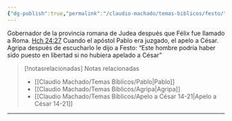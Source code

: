 ```yaml
---
{"dg-publish":true,"permalink":"/claudio-machado/temas-biblicos/festo/","title":"Festo","tags":["Gobiernos"]}
---
```


Gobernador de la provincia romana de Judea después que Félix fue llamado a Roma. [Hch 24:27](https://wol.jw.org/es/wol/bc/r4/lp-s/1200001512/0/0) 
Cuando el apóstol Pablo era juzgado, el apelo a César. Agripa después de escucharlo le dijo a Festo: “Este hombre podría haber sido puesto en libertad si no hubiera apelado a César”

> [!notasrelacionadas] Notas relacionadas
> - [[Claudio Machado/Temas Bíblicos/Pablo\|Pablo]]
> - [[Claudio Machado/Temas Bíblicos/Agripa\|Agripa]]
> - [[Claudio Machado/Temas Bíblicos/Apelo a César 14-21\|Apelo a César 14-21]]



---

